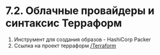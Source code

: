 # 7.2. Облачные провайдеры и синтаксис Терраформ
1. Инструмент для создания образов - HashiCorp Packer
2. Ссылка на проект терраформ [/Terraform](/Terraform)